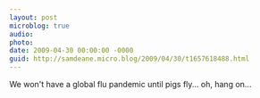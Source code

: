 ```yaml
---
layout: post
microblog: true
audio: 
photo: 
date: 2009-04-30 00:00:00 -0000
guid: http://samdeane.micro.blog/2009/04/30/t1657618488.html
---
```

We won't have a global flu pandemic until pigs fly... oh, hang on...
